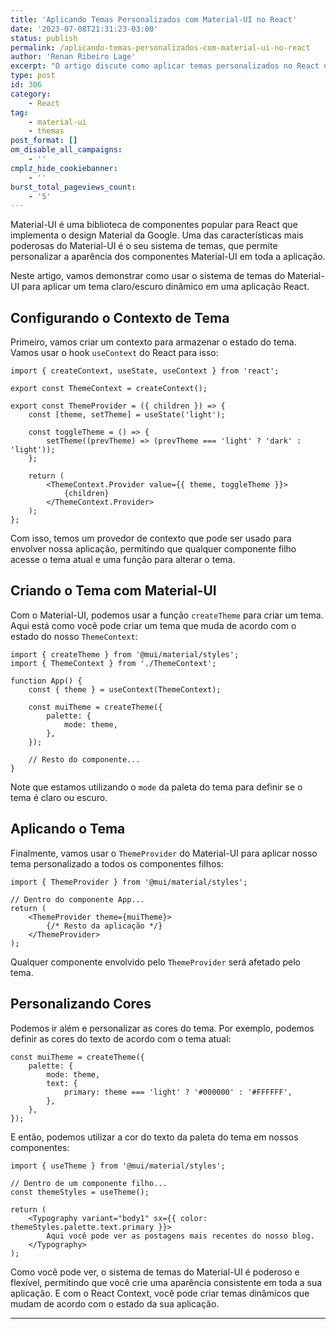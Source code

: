 ```yaml
---
title: 'Aplicando Temas Personalizados com Material-UI no React'
date: '2023-07-08T21:31:23-03:00'
status: publish
permalink: /aplicando-temas-personalizados-com-material-ui-no-react
author: 'Renan Ribeiro Lage'
excerpt: "O artigo discute como aplicar temas personalizados no React usando a biblioteca Material-UI. Ele começa com a configuração de um Contexto de Tema, permitindo que qualquer componente filho acesse o tema atual e uma função para alterá-lo.  \nEm seguida, o artigo descreve como criar um tema com o Material-UI usando a função `createTheme`, onde o modo da paleta do tema é definido conforme o estado do nosso `ThemeContext`.  \nO próximo passo aborda a aplicação do tema, onde o `ThemeProvider` do Material-UI é usado para aplicar o tema personalizado a todos os componentes filhos.  \nFinalmente, o artigo aborda a personalização das cores do tema. As cores do texto são definidas de acordo com o tema atual, e essas cores podem ser aplicadas aos componentes usando a cor do texto da paleta do tema.  \nEm resumo, o artigo descreve um processo passo-a-passo para criar e aplicar um tema personalizado que pode ser alternado dinamicamente em uma aplicação React usando Material-UI."
type: post
id: 306
category:
    - React
tag:
    - material-ui
    - themas
post_format: []
om_disable_all_campaigns:
    - ''
cmplz_hide_cookiebanner:
    - ''
burst_total_pageviews_count:
    - '5'
---
```

Material-UI é uma biblioteca de componentes popular para React que implementa o design Material da Google. Uma das características mais poderosas do Material-UI é o seu sistema de temas, que permite personalizar a aparência dos componentes Material-UI em toda a aplicação.

Neste artigo, vamos demonstrar como usar o sistema de temas do Material-UI para aplicar um tema claro/escuro dinâmico em uma aplicação React.

Configurando o Contexto de Tema
-------------------------------

Primeiro, vamos criar um contexto para armazenar o estado do tema. Vamos usar o hook `useContext` do React para isso:

``` shell
import { createContext, useState, useContext } from 'react';

export const ThemeContext = createContext();

export const ThemeProvider = ({ children }) => {
    const [theme, setTheme] = useState('light');

    const toggleTheme = () => {
        setTheme((prevTheme) => (prevTheme === 'light' ? 'dark' : 'light'));
    };

    return (
        <ThemeContext.Provider value={{ theme, toggleTheme }}>
            {children}
        </ThemeContext.Provider>
    );
};

```

Com isso, temos um provedor de contexto que pode ser usado para envolver nossa aplicação, permitindo que qualquer componente filho acesse o tema atual e uma função para alterar o tema.

Criando o Tema com Material-UI
------------------------------

Com o Material-UI, podemos usar a função `createTheme` para criar um tema. Aqui está como você pode criar um tema que muda de acordo com o estado do nosso `ThemeContext`:

``` shell
import { createTheme } from '@mui/material/styles';
import { ThemeContext } from './ThemeContext';

function App() {
    const { theme } = useContext(ThemeContext);

    const muiTheme = createTheme({
        palette: {
            mode: theme,
        },
    });

    // Resto do componente...
}

```
Note que estamos utilizando o `mode` da paleta do tema para definir se o tema é claro ou escuro.

Aplicando o Tema
----------------

Finalmente, vamos usar o `ThemeProvider` do Material-UI para aplicar nosso tema personalizado a todos os componentes filhos:


``` shell
import { ThemeProvider } from '@mui/material/styles';

// Dentro do componente App...
return (
    <ThemeProvider theme={muiTheme}>
        {/* Resto da aplicação */}
    </ThemeProvider>
);
```
Qualquer componente envolvido pelo `ThemeProvider` será afetado pelo tema.

Personalizando Cores
--------------------

Podemos ir além e personalizar as cores do tema. Por exemplo, podemos definir as cores do texto de acordo com o tema atual:

``` shell
const muiTheme = createTheme({
    palette: {
        mode: theme,
        text: {
            primary: theme === 'light' ? '#000000' : '#FFFFFF',
        },
    },
});

```

E então, podemos utilizar a cor do texto da paleta do tema em nossos componentes:

``` shell
import { useTheme } from '@mui/material/styles';

// Dentro de um componente filho...
const themeStyles = useTheme();

return (
    <Typography variant="body1" sx={{ color: themeStyles.palette.text.primary }}>
        Aqui você pode ver as postagens mais recentes do nosso blog.
    </Typography>
);
```

Como você pode ver, o sistema de temas do Material-UI é poderoso e flexível, permitindo que você crie uma aparência consistente em toda a sua aplicação. E com o React Context, você pode criar temas dinâmicos que mudam de acordo com o estado da sua aplicação.

- - - - - -
